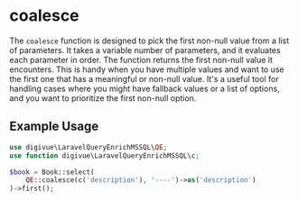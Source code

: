 # coalesce

The `coalesce` function is designed to pick the first non-null value from a list of parameters. It takes a variable
number of parameters, and it evaluates each parameter in order. The function returns the first non-null value it
encounters. This is handy when you have multiple values and want to use the first one that has a meaningful or non-null
value. It's a useful tool for handling cases where you might have fallback values or a list of options, and you want to
prioritize the first non-null option.

## Example Usage

```php
use digivue\LaravelQueryEnrichMSSQL\QE;
use function digivue\LaravelQueryEnrichMSSQL\c;

$book = Book::select(
    QE::coalesce(c('description'), '----')->as('description')
)->first();
```